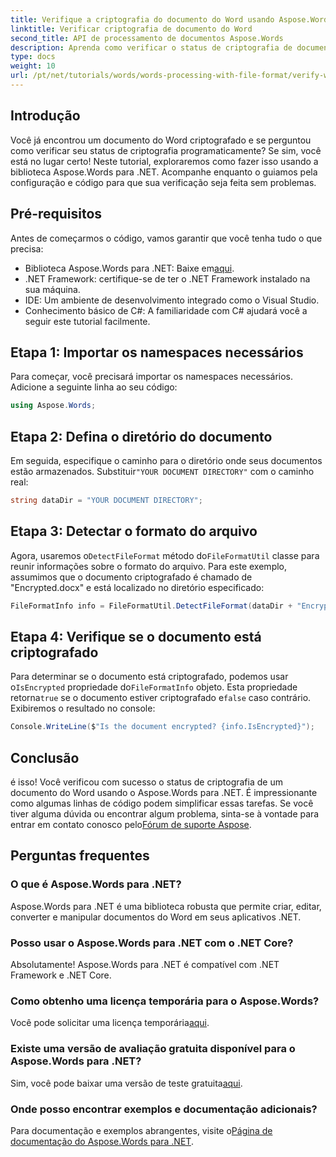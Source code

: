 ```yaml
---
title: Verifique a criptografia do documento do Word usando Aspose.Words para .NET
linktitle: Verificar criptografia de documento do Word
second_title: API de processamento de documentos Aspose.Words
description: Aprenda como verificar o status de criptografia de documentos do Word dentro de seus aplicativos .NET usando a poderosa biblioteca Aspose.Words. Este tutorial passo a passo abrange os pré-requisitos, implementação de código e FAQs úteis.
type: docs
weight: 10
url: /pt/net/tutorials/words/words-processing-with-file-format/verify-word-document-encryption/
---
```

## Introdução

Você já encontrou um documento do Word criptografado e se perguntou como verificar seu status de criptografia programaticamente? Se sim, você está no lugar certo! Neste tutorial, exploraremos como fazer isso usando a biblioteca Aspose.Words para .NET. Acompanhe enquanto o guiamos pela configuração e código para que sua verificação seja feita sem problemas.

## Pré-requisitos

Antes de começarmos o código, vamos garantir que você tenha tudo o que precisa:

- Biblioteca Aspose.Words para .NET: Baixe em[aqui](https://releases.aspose.com/words/net/).
- .NET Framework: certifique-se de ter o .NET Framework instalado na sua máquina.
- IDE: Um ambiente de desenvolvimento integrado como o Visual Studio.
- Conhecimento básico de C#: A familiaridade com C# ajudará você a seguir este tutorial facilmente.

## Etapa 1: Importar os namespaces necessários

Para começar, você precisará importar os namespaces necessários. Adicione a seguinte linha ao seu código:

```csharp
using Aspose.Words;
```

## Etapa 2: Defina o diretório do documento

 Em seguida, especifique o caminho para o diretório onde seus documentos estão armazenados. Substituir`"YOUR DOCUMENT DIRECTORY"` com o caminho real:

```csharp
string dataDir = "YOUR DOCUMENT DIRECTORY";
```

## Etapa 3: Detectar o formato do arquivo

 Agora, usaremos o`DetectFileFormat` método do`FileFormatUtil` classe para reunir informações sobre o formato do arquivo. Para este exemplo, assumimos que o documento criptografado é chamado de "Encrypted.docx" e está localizado no diretório especificado:

```csharp
FileFormatInfo info = FileFormatUtil.DetectFileFormat(dataDir + "Encrypted.docx");
```

## Etapa 4: Verifique se o documento está criptografado

 Para determinar se o documento está criptografado, podemos usar o`IsEncrypted` propriedade do`FileFormatInfo` objeto. Esta propriedade retorna`true` se o documento estiver criptografado e`false` caso contrário. Exibiremos o resultado no console:

```csharp
Console.WriteLine($"Is the document encrypted? {info.IsEncrypted}");
```

## Conclusão

 é isso! Você verificou com sucesso o status de criptografia de um documento do Word usando o Aspose.Words para .NET. É impressionante como algumas linhas de código podem simplificar essas tarefas. Se você tiver alguma dúvida ou encontrar algum problema, sinta-se à vontade para entrar em contato conosco pelo[Fórum de suporte Aspose](https://forum.aspose.com/c/words/8).

## Perguntas frequentes

### O que é Aspose.Words para .NET?
Aspose.Words para .NET é uma biblioteca robusta que permite criar, editar, converter e manipular documentos do Word em seus aplicativos .NET.

### Posso usar o Aspose.Words para .NET com o .NET Core?
Absolutamente! Aspose.Words para .NET é compatível com .NET Framework e .NET Core.

### Como obtenho uma licença temporária para o Aspose.Words?
 Você pode solicitar uma licença temporária[aqui](https://purchase.aspose.com/temporary-license/).

### Existe uma versão de avaliação gratuita disponível para o Aspose.Words para .NET?
 Sim, você pode baixar uma versão de teste gratuita[aqui](https://releases.aspose.com/).

### Onde posso encontrar exemplos e documentação adicionais?
 Para documentação e exemplos abrangentes, visite o[Página de documentação do Aspose.Words para .NET](https://reference.aspose.com/words/net/).